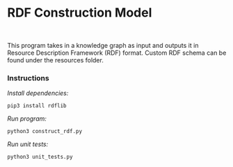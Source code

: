 # RDF Construction Model

<br>

This program takes in a knowledge graph as input and outputs it in Resource Description Framework (RDF) format. Custom RDF schema can be found under the resources folder.

### Instructions

*Install dependencies:*
```
pip3 install rdflib
```

*Run program:*
```
python3 construct_rdf.py
```

*Run unit tests:*
```
python3 unit_tests.py
```
